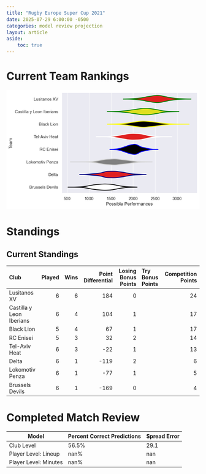 ```yaml
---  
title: "Rugby Europe Super Cup 2021"  
date: 2025-07-29 6:00:00 -0500  
categories: model review projection  
layout: article  
aside:  
    toc: true  
---
```

# Current Team Rankings


![Club Rankings](plots/rankings_Rugby_Europe_Super_Cup_2021.png)
# Standings

## Current Standings


| Club                     |   Played |   Wins |   Point Differential |   Losing Bonus Points | Try Bonus Points   |   Competition Points |
|:-------------------------|---------:|-------:|---------------------:|----------------------:|:-------------------|---------------------:|
| Lusitanos XV             |        6 |      6 |                  184 |                     0 |                    |                   24 |
| Castilla y Leon Iberians |        6 |      4 |                  104 |                     1 |                    |                   17 |
| Black Lion               |        5 |      4 |                   67 |                     1 |                    |                   17 |
| RC Enisei                |        5 |      3 |                   32 |                     2 |                    |                   14 |
| Tel-Aviv Heat            |        6 |      3 |                  -22 |                     1 |                    |                   13 |
| Delta                    |        6 |      1 |                 -119 |                     2 |                    |                    6 |
| Lokomotiv Penza          |        6 |      1 |                  -77 |                     1 |                    |                    5 |
| Brussels Devils          |        6 |      1 |                 -169 |                     0 |                    |                    4 |



# Completed Match Review


| Model | Percent Correct Predictions | Spread Error |
| ------ | ------ | ------ |
| Club Level | 56.5% | 29.1 |
| Player Level: Lineup | nan% | nan |
| Player Level: Minutes | nan% | nan |

